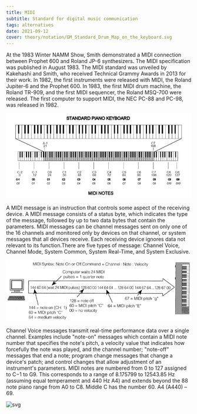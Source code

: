 ```yaml
---
title: MIDI
subtitle: Standard for digital music communication
tags: alternatives
date: 2021-09-12
cover: theory/notation/GM_Standard_Drum_Map_on_the_keyboard.svg
---
```


At the 1983 Winter NAMM Show, Smith demonstrated a MIDI connection between Prophet 600 and Roland JP-6 synthesizers. The MIDI specification was published in August 1983. The MIDI standard was unveiled by Kakehashi and Smith, who received Technical Grammy Awards in 2013 for their work. In 1982, the first instruments were released with MIDI, the Roland Jupiter-6 and the Prophet 600. In 1983, the first MIDI drum machine, the Roland TR-909, and the first MIDI sequencer, the Roland MSQ-700 were released. The first computer to support MIDI, the NEC PC-88 and PC-98, was released in 1982.

![](./midi-notes.jpg)

A MIDI message is an instruction that controls some aspect of the receiving device. A MIDI message consists of a status byte, which indicates the type of the message, followed by up to two data bytes that contain the parameters. MIDI messages can be channel messages sent on only one of the 16 channels and monitored only by devices on that channel, or system messages that all devices receive. Each receiving device ignores data not relevant to its function.There are five types of message: Channel Voice, Channel Mode, System Common, System Real-Time, and System Exclusive.

![](./midi_data.gif)

Channel Voice messages transmit real-time performance data over a single channel. Examples include "note-on" messages which contain a MIDI note number that specifies the note's pitch, a velocity value that indicates how forcefully the note was played, and the channel number; "note-off" messages that end a note; program change messages that change a device's patch; and control changes that allow adjustment of an instrument's parameters. MIDI notes are numbered from 0 to 127 assigned to C−1 to G9. This corresponds to a range of 8.175799 to 12543.85 Hz (assuming equal temperament and 440 Hz A4) and extends beyond the 88 note piano range from A0 to C8. Middle C has the number 60. A4 (A440) – 69.

![svg](/media/theory/notation/GM_Standard_Drum_Map_on_the_keyboard.svg)